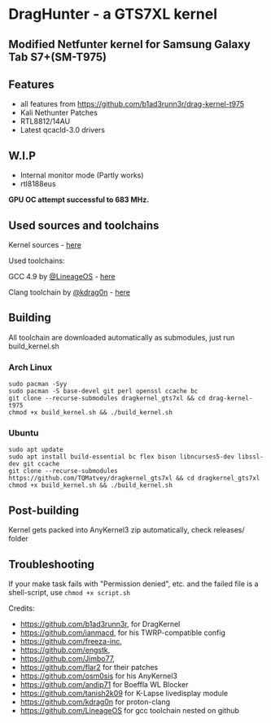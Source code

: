 # **DragHunter - a GTS7XL kernel**

## Modified Netfunter kernel for Samsung Galaxy Tab S7+(SM-T975)  

## Features
* all features from https://github.com/b1ad3runn3r/drag-kernel-t975
* Kali Nethunter Patches
* RTL8812/14AU
* Latest qcacld-3.0 drivers 

## W.I.P
* Internal monitor mode (Partly works)
* rtl8188eus

**GPU OC attempt successful to 683 MHz.**

## Used sources and toolchains
Kernel sources - [here](https://opensource.samsung.com/uploadSearch?searchValue=SM-T975)

Used toolchains: 

GCC 4.9 by [@LineageOS](https://github.com/LineageOS) - [here](https://github.com/LineageOS/android_prebuilts_gcc_linux-x86_aarch64_aarch64-linux-android-4.9/)

Clang toolchain by [@kdrag0n](https://github.com/kdrag0n) - [here](https://github.com/kdrag0n/proton-clang/)

## Building
All toolchain are downloaded automatically as submodules, just run build_kernel.sh

### Arch Linux

```
sudo pacman -Syy
sudo pacman -S base-devel git perl openssl ccache bc
git clone --recurse-submodules dragkernel_gts7xl && cd drag-kernel-t975
chmod +x build_kernel.sh && ./build_kernel.sh
```
### Ubuntu
```
sudo apt update
sudo apt install build-essential bc flex bison libncurses5-dev libssl-dev git ccache
git clone --recurse-submodules https://github.com/TQMatvey/dragkernel_gts7xl && cd dragkernel_gts7xl
chmod +x build_kernel.sh && ./build_kernel.sh
```
## Post-building
Kernel gets packed into AnyKernel3 zip automatically, check releases/ folder

## Troubleshooting
If your make task fails with "Permission denied", etc. and the failed file is a shell-script, use ```chmod +x script.sh```

Credits:
* https://github.com/b1ad3runn3r, for DragKernel 
* https://github.com/ianmacd, for his TWRP-compatible config
* https://github.com/freeza-inc,
* https://github.com/engstk,
* https://github.com/Jimbo77,
* https://github.com/flar2 for their patches
* https://github.com/osm0sis for his AnyKernel3
* https://github.com/andip71 for Boeffla WL Blocker
* https://github.com/tanish2k09 for K-Lapse livedisplay module
* https://github.com/kdrag0n for proton-clang
* https://github.com/LineageOS for gcc toolchain nested on github
